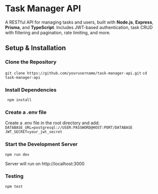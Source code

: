 # Task Manager API

A RESTful API for managing tasks and users, built with **Node.js**, **Express**, **Prisma**, and **TypeScript**. Includes JWT-based authentication, task CRUD with filtering and pagination, rate limiting, and more.

## Setup & Installation

### Clone the Repository

```git clone https://github.com/yourusername/task-manager-api.git```
```cd task-manager-api ```

### Install Dependencies
``` npm install```

### Create a .env file
Create a .env file in the root directory and add:
```DATABASE_URL=postgresql://USER:PASSWORD@HOST:PORT/DATABASE```
```JWT_SECRET=your_jwt_secret```

### Start the Development Server
```npm run dev```

Server will run on http://localhost:3000

### Testing
```npm test```
